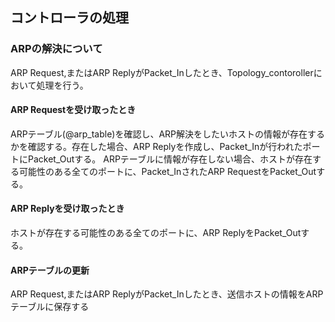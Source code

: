 ## コントローラの処理

### ARPの解決について
ARP Request,またはARP ReplyがPacket_Inしたとき、Topology_contorollerにおいて処理を行う。
#### ARP Requestを受け取ったとき
ARPテーブル(@arp_table)を確認し、ARP解決をしたいホストの情報が存在するかを確認する。存在した場合、ARP Replyを作成し、Packet_Inが行われたポートにPacket_Outする。
ARPテーブルに情報が存在しない場合、ホストが存在する可能性のある全てのポートに、Packet_InされたARP RequestをPacket_Outする。

#### ARP Replyを受け取ったとき
ホストが存在する可能性のある全てのポートに、ARP ReplyをPacket_Outする。

#### ARPテーブルの更新
ARP Request,またはARP ReplyがPacket_Inしたとき、送信ホストの情報をARPテーブルに保存する
